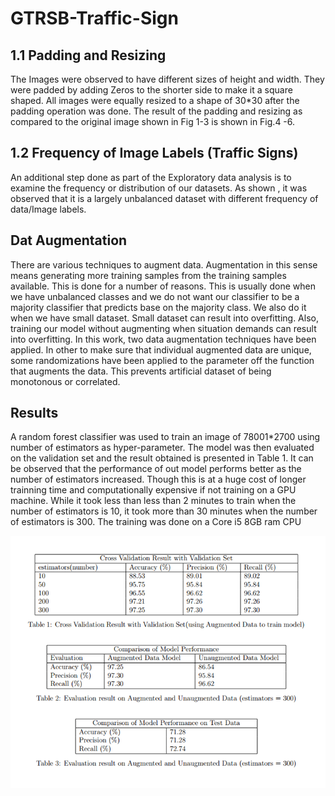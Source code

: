 # GTRSB-Traffic-Sign

## 1.1 Padding and Resizing
The Images were observed to have different sizes of height and width. They were padded by
adding Zeros to the shorter side to make it a square shaped. All images were equally resized
to a shape of 30*30 after the padding operation was done. The result of the padding and
resizing as compared to the original image shown in Fig 1-3 is shown in Fig.4 -6.
## 1.2 Frequency of Image Labels (Traffic Signs)
An additional step done as part of the Exploratory data analysis is to examine the frequency
or distribution of our datasets. As shown , it was observed that it is a largely unbalanced
dataset with different frequency of data/Image labels. 

## Dat Augmentation 
There are various techniques to augment data. Augmentation in this sense means generating more training samples from the training samples available. This is done for a number
of reasons. This is usually done when we have unbalanced classes and we do not want our
classifier to be a majority classifier that predicts base on the majority class. We also do it
when we have small dataset. Small dataset can result into overfitting. Also, training our
model without augmenting when situation demands can result into overfitting. In this work,
two data augmentation techniques have been applied. In other to make sure that individual
augmented data are unique, some randomizations have been applied to the parameter off
the function that augments the data. This prevents artificial dataset of being monotonous
or correlated.


## Results
A random forest classifier was used to train an image of 78001*2700 using number of estimators as hyper-parameter. The model was then evaluated on the validation set and the
result obtained is presented in Table 1. It can be observed that the performance of out
model performs better as the number of estimators increased. Though this is at a huge cost
of longer trainning time and computationally expensive if not training on a GPU machine.
While it took less than less than 2 minutes to train when the number of estimators is 10, it
took more than 30 minutes when the number of estimators is 300. The training was done
on a Core i5 8GB ram CPU

![alt text](https://github.com/jimohafeezco/GTRSB-Traffic-Sign/blob/master/result.png)

